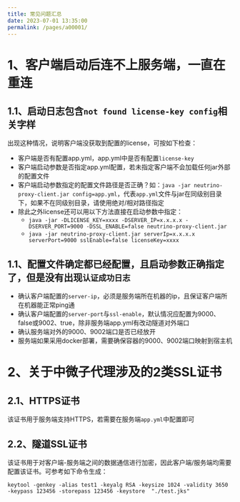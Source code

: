 ```yaml
---
title: 常见问题汇总
date: 2023-07-01 13:35:00
permalink: /pages/a00001/
---
```


# 1、客户端启动后连不上服务端，一直在重连

## 1.1、启动日志包含`not found license-key config`相关字样 
出现这种情况，说明客户端没获取到配置的license，可按如下检查：
- 客户端是否有配置app.yml，app.yml中是否有配置`license-key`
- 客户端启动参数是否指定app.yml配置，若未指定客户端不会加载任何jar外部的配置文件
- 客户端启动参数指定的配置文件路径是否正确？如：`java -jar neutrino-proxy-client.jar config=app.yml`，代表`app.yml`文件与jar在同级别目录下，如果不在同级别目录，请使用绝对/相对路径指定
- 除此之外license还可以用以下方法直接在启动参数中指定：
    - `java -jar -DLICENSE_KEY=xxxx -DSERVER_IP=x.x.x.x -DSERVER_PORT=9000 -DSSL_ENABLE=false neutrino-proxy-client.jar`
    - `java -jar neutrino-proxy-client.jar serverIp=x.x.x.x serverPort=9000 sslEnable=false licenseKey=xxxx`

## 1.1、配置文件确定都已经配置，且启动参数正确指定了，但是没有出现`认证成功日志`
- 确认客户端配置的`server-ip`，必须是服务端所在机器的ip，且保证客户端所在机器能正常ping通
- 确认客户端配置的`server-port`与`ssl-enable`，默认情况应配置为9000、false或9002、true，除非服务端app.yml有改动隧道对外端口
- 确认服务端对外的9000、9002端口是否已经放开
- 服务端如果采用docker部署，需要确保容器的9000、9002端口映射到宿主机

# 2、关于中微子代理涉及的2类SSL证书
## 2.1、HTTPS证书
该证书用于服务端支持HTTPS，若需要在服务端`app.yml`中配置即可

## 2.2、隧道SSL证书
该证书用于对客户端-服务端之间的数据通信进行加密，因此客户端/服务端均需要配置该证书。可参考如下命令生成：
```
keytool -genkey -alias test1 -keyalg RSA -keysize 1024 -validity 3650 -keypass 123456 -storepass 123456 -keystore  "./test.jks"
```
